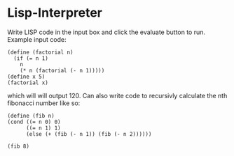 # Lisp-Interpreter
Write LISP code in the input box and click the evaluate button to run.
Example input code:
```
(define (factorial n) 
  (if (= n 1) 
    n 
    (* n (factorial (- n 1)))))
(define x 5)
(factorial x)
```
which will will output 120.
Can also write code to recursivly calculate the nth fibonacci number like so:
```
(define (fib n) 
(cond ((= n 0) 0)
      ((= n 1) 1)
      (else (+ (fib (- n 1)) (fib (- n 2))))))

(fib 8)
```
